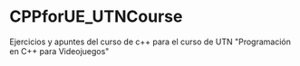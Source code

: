 # CPPforUE_UTNCourse
Ejercicios y apuntes del curso de c++ para el curso de UTN "Programación en C++ para Videojuegos"

